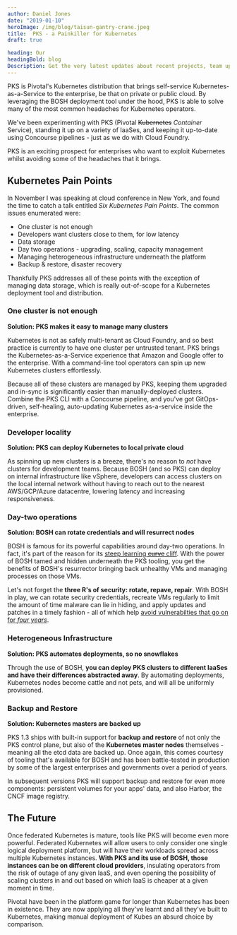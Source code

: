 ```yaml
---
author: Daniel Jones
date: "2019-01-10"
heroImage: /img/blog/taisun-gantry-crane.jpeg
title:  PKS - a Painkiller for Kubernetes
draft: true

heading: Our
headingBold: blog
Description: Get the very latest updates about recent projects, team updates, thoughts and industry news from our team of EngineerBetter experts.
---
```


PKS is Pivotal's Kubernetes distribution that brings self-service Kubernetes-as-a-Service to the enterprise, be that on private or public cloud. By leveraging the BOSH deployment tool under the hood, PKS is able to solve many of the most common headaches for Kubernetes operators.

We've been experimenting with PKS (Pivotal ~~Kubernetes~~ _Container_ Service), standing it up on a variety of IaaSes, and keeping it up-to-date using Concourse pipelines - just as we do with Cloud Foundry.

PKS is an exciting prospect for enterprises who want to exploit Kubernetes whilst avoiding some of the headaches that it brings.

## Kubernetes Pain Points

In November I was speaking at cloud conference in New York, and found the time to catch a talk entitled _Six Kubernetes Pain Points_. The common issues enumerated were:

* One cluster is not enough
* Developers want clusters close to them, for low latency
* Data storage
* Day two operations - upgrading, scaling, capacity management
* Managing heterogeneous infrastructure underneath the platform
* Backup & restore, disaster recovery

Thankfully PKS addresses all of these points with the exception of managing data storage, which is really out-of-scope for a Kubernetes deployment tool and distribution.

### One cluster is not enough

**Solution: PKS makes it easy to manage many clusters**

Kubernetes is not as safely multi-tenant as Cloud Foundry, and so best practice is currently to have one cluster per untrusted tenant. PKS brings the Kubernetes-as-a-Service experience that Amazon and Google offer to the enterprise. With a command-line tool operators can spin up new Kubernetes clusters effortlessly.

Because all of these clusters are managed by PKS, keeping them upgraded and in-sync is significantly easier than manually-deployed clusters. Combine the PKS CLI with a Concourse pipeline, and you've got GitOps-driven, self-healing, auto-updating Kubernetes as-a-service inside the enterprise.

### Developer locality

**Solution: PKS can deploy Kubernetes to local private cloud**

As spinning up new clusters is a breeze, there's no reason to _not_ have clusters for development teams. Because BOSH (and so PKS) can deploy on internal infrastructure like vSphere, developers can access clusters on the local internal network without having to reach out to the nearest AWS/GCP/Azure datacentre, lowering latency and increasing responsiveness.

### Day-two operations

**Solution: BOSH can rotate credentials and will resurrect nodes**

BOSH is famous for its powerful capabilities around day-two operations. In fact, it's part of the reason for its [steep learning ~~curve~~ cliff](http://7-stages-of-bosh.engineerbetter.com/#/6). With the power of BOSH tamed and hidden underneath the PKS tooling, you get the benefits of BOSH's resurrector bringing back unhealthy VMs and managing processes on those VMs.

Let's not forget the **three R's of security: rotate, repave, repair**. With BOSH in play, we can rotate security credentials, recreate VMs regularly to limit the amount of time malware can lie in hiding, and apply updates and patches in a timely fashion - all of which help [avoid vulnerabilties that go on for _four years_](https://www.theregister.co.uk/2018/11/30/marriott_starwood_hotels_500m_customer_records_hacked/).

### Heterogeneous Infrastructure

**Solution: PKS automates deployments, so no snowflakes**

Through the use of BOSH, **you can deploy PKS clusters to different IaaSes and have their differences abstracted away**. By automating deployments, Kubernetes nodes become cattle and not pets, and will all be uniformly provisioned.

### Backup and Restore

**Solution: Kubernetes masters are backed up**

PKS 1.3 ships with built-in support for **backup and restore** of not only the PKS control plane, but also of the **Kubernetes master nodes** themselves - meaning all the etcd data are backed up. Once again, this comes courtesy of tooling that's available for BOSH and has been battle-tested in production by some of the largest enterprises and governments over a period of years.

In subsequent versions PKS will support backup and restore for even more components: persistent volumes for your apps' data, and also Harbor, the CNCF image registry.

## The Future

Once federated Kubernetes is mature, tools like PKS will become even more powerful. Federated Kubernetes will allow users to only consider one single logical deployment platform, but will have their workloads spread across multiple Kubernetes instances. **With PKS and its use of BOSH, those instances can be on different cloud providers**, insulating operators from the risk of outage of any given IaaS, and even opening the possibility of scaling clusters in and out based on which IaaS is cheaper at a given moment in time.

Pivotal have been in the platform game for longer than Kubernetes has been in existence. They are now applying all they've learnt and all they've built to Kubernetes, making manual deployment of Kubes an absurd choice by comparison.
